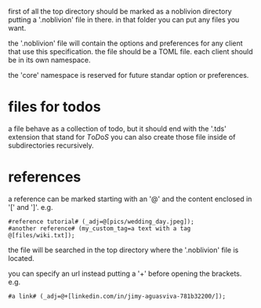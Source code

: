 first of all the top directory should be marked as a noblivion directory putting a '.noblivion' file in there. in that folder you can put any files you want.

the '.noblivion' file will contain the options and preferences for any client that use this specification. the file should be a TOML file. each client should be in its own namespace.

the 'core' namespace is reserved for future standar option or preferences.

# files for todos
a file behave as a collection of todo, but it should end with the '.tds' extension that stand for *T*o*D*o*S* you can also create those file inside of subdirectories recursively.

# references

a reference can be marked starting with an '@' and the content enclosed in '[' and ']'. e.g.

```
#reference tutorial# (_adj=@[pics/wedding_day.jpeg]);
#another reference# (my_custom_tag=a text with a tag @[files/wiki.txt]);
```

the file will be searched in the top directory where the '.noblivion' file is located.

you can specify an url instead putting a '+' before opening the brackets. e.g.

```
#a link# (_adj=@+[linkedin.com/in/jimy-aguasviva-781b32200/]);
```

